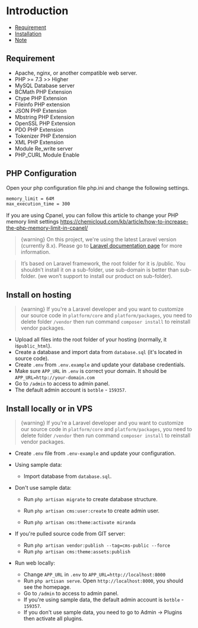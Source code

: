# Introduction
- [Requirement](#requirement)
- [Installation](#installation)
- [Note](#note)

<a name="requirement"></a>
## Requirement

- Apache, nginx, or another compatible web server.
- PHP >= 7.3 >> Higher
- MySQL Database server
- BCMath PHP Extension
- Ctype PHP Extension
- Fileinfo PHP extension
- JSON PHP Extension
- Mbstring PHP Extension
- OpenSSL PHP Extension
- PDO PHP Extension
- Tokenizer PHP Extension
- XML PHP Extension
- Module Re_write server
- PHP_CURL Module Enable

## PHP Configuration
Open your php configuration file php.ini and change the following settings.
```bash
memory_limit = 64M
max_execution_time = 300
```

If you are using Cpanel, you can follow this article to change your PHP memory limit settings https://chemicloud.com/kb/article/how-to-increase-the-php-memory-limit-in-cpanel/


>  {warning} On this project, we're using the latest Laravel version (currently 8.x). Please go to [Laravel documentation page](https://laravel.com/docs) for more information.

> It’s based on Laravel framework, the root folder for it is /public. You shouldn’t install it on a sub-folder, use sub-domain is better than sub-folder. (we won’t support to install our product on sub-folder).

<a name="installation"></a>
## Install on hosting

> {warning} If you're a Laravel developer and you want to customize our source code in `platform/core` and `platform/packages`, you need to delete folder `/vendor` then run command `composer install` to reinstall vendor packages.

- Upload all files into the root folder of your hosting (normally, it is`public_html`).
- Create a database and import data from `database.sql` (it's located in source code).
- Create `.env` from `.env.example` and update your database credentials.
- Make sure `APP_URL` in `.env` is correct your domain. It should be `APP_URL=http://your-domain.com`
- Go to `/admin` to access to admin panel.
- The default admin account is `botble` - `159357`.

## Install locally or in VPS

> {warning} If you're a Laravel developer and you want to customize our source code in `platform/core` and `platform/packages`, you need to delete folder `/vendor` then run command `composer install` to reinstall vendor packages.


- Create `.env` file from `.env-example` and update your configuration.

- Using sample data: 
    - Import database from `database.sql`.
    
- Don't use sample data:
    - Run `php artisan migrate` to create database structure.

    - Run `php artisan cms:user:create` to create admin user.
    
    - Run `php artisan cms:theme:activate miranda`

- If you're pulled source code from GIT server:
    - Run `php artisan vendor:publish --tag=cms-public --force`
    - Run `php artisan cms:theme:assets:publish`

- Run web locally:
    - Change `APP_URL` in `.env` to `APP_URL=http://localhost:8000`
    - Run `php artisan serve`. Open `http://localhost:8000`, you should see the homepage.
    - Go to `/admin` to access to admin panel.
    - If you're using sample data, the default admin account is `botble` - `159357`.
    - If you don't use sample data, you need to go to Admin -> Plugins then activate all plugins.
